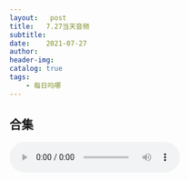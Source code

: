 ```yaml
---
layout:   post
title:   7.27当天音频
subtitle:  
date:    2021-07-27
author:   
header-img: 
catalog: true
tags:
    - 每日吗哪
---
```


## 合集

<p>
    <audio controls="">
    <source src="\_posts\2021-07-01-当天音频\2021-07-27-7.27当天音频.md" type="audio/mpeg">7.27日合集
    </audio>
</p>

